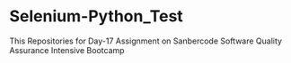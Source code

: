 # Selenium-Python_Test
This Repositories for Day-17 Assignment on Sanbercode Software Quality Assurance Intensive Bootcamp

